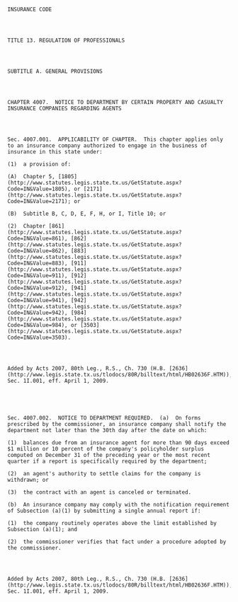 ﻿
    
    
    	
    					
    
    
    INSURANCE CODE
    
      
    
    
    TITLE 13. REGULATION OF PROFESSIONALS
    
      
    
    
    SUBTITLE A. GENERAL PROVISIONS
    
      
    
    
    CHAPTER 4007.  NOTICE TO DEPARTMENT BY CERTAIN PROPERTY AND CASUALTY INSURANCE COMPANIES REGARDING AGENTS
    
      
    
    
    Sec. 4007.001.  APPLICABILITY OF CHAPTER.  This chapter applies only to an insurance company authorized to engage in the business of insurance in this state under:
    
    (1)  a provision of:
    
    (A)  Chapter 5, [1805](http://www.statutes.legis.state.tx.us/GetStatute.aspx?Code=IN&Value=1805), or [2171](http://www.statutes.legis.state.tx.us/GetStatute.aspx?Code=IN&Value=2171); or
    
    (B)  Subtitle B, C, D, E, F, H, or I, Title 10; or
    
    (2)  Chapter [861](http://www.statutes.legis.state.tx.us/GetStatute.aspx?Code=IN&Value=861), [862](http://www.statutes.legis.state.tx.us/GetStatute.aspx?Code=IN&Value=862), [883](http://www.statutes.legis.state.tx.us/GetStatute.aspx?Code=IN&Value=883), [911](http://www.statutes.legis.state.tx.us/GetStatute.aspx?Code=IN&Value=911), [912](http://www.statutes.legis.state.tx.us/GetStatute.aspx?Code=IN&Value=912), [941](http://www.statutes.legis.state.tx.us/GetStatute.aspx?Code=IN&Value=941), [942](http://www.statutes.legis.state.tx.us/GetStatute.aspx?Code=IN&Value=942), [984](http://www.statutes.legis.state.tx.us/GetStatute.aspx?Code=IN&Value=984), or [3503](http://www.statutes.legis.state.tx.us/GetStatute.aspx?Code=IN&Value=3503).
    
    
    
    
    Added by Acts 2007, 80th Leg., R.S., Ch. 730 (H.B. [2636](http://www.legis.state.tx.us/tlodocs/80R/billtext/html/HB02636F.HTM)), Sec. 1I.001, eff. April 1, 2009.
    
    
    
    
    
    Sec. 4007.002.  NOTICE TO DEPARTMENT REQUIRED.  (a)  On forms prescribed by the commissioner, an insurance company shall notify the department not later than the 30th day after the date on which:
    
    (1)  balances due from an insurance agent for more than 90 days exceed $1 million or 10 percent of the company's policyholder surplus computed on December 31 of the preceding year or the most recent quarter if a report is specifically required by the department;
    
    (2)  an agent's authority to settle claims for the company is withdrawn; or
    
    (3)  the contract with an agent is canceled or terminated.
    
    (b)  An insurance company may comply with the notification requirement of Subsection (a)(1) by submitting a single annual report if:
    
    (1)  the company routinely operates above the limit established by Subsection (a)(1); and
    
    (2)  the commissioner verifies that fact under a procedure adopted by the commissioner.
    
    
    
    
    Added by Acts 2007, 80th Leg., R.S., Ch. 730 (H.B. [2636](http://www.legis.state.tx.us/tlodocs/80R/billtext/html/HB02636F.HTM)), Sec. 1I.001, eff. April 1, 2009.
    
    
    
    
    				
